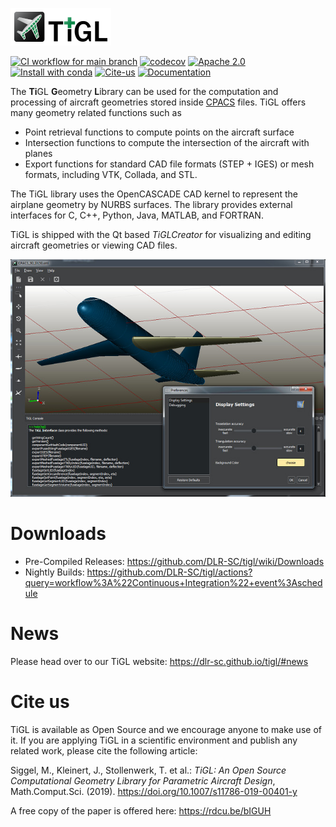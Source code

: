 <p><img src="doc/images/logo.png" alt="TiGL Logo" title="TiGL Logo" style="background-color:white;padding:5px;"/></p>

[![CI workflow for main branch](https://github.com/DLR-SC/tigl/actions/workflows/main.yml/badge.svg)](https://github.com/DLR-SC/tigl/actions/workflows/main.yml)
[![codecov](https://codecov.io/gh/dlr-sc/tigl/branch/main/graph/badge.svg)](https://codecov.io/gh/dlr-sc/tigl)
[![Apache 2.0](https://img.shields.io/crates/l/k)](https://github.com/DLR-SC/tigl/blob/cpacs_3/LICENSE.txt)
[![Install with conda](https://anaconda.org/dlr-sc/tigl3/badges/version.svg)](https://anaconda.org/dlr-sc/tigl3/badges/version.svg)
[![Cite-us](https://img.shields.io/badge/doi-10.1007%2Fs11786--019--00401--y-blue)](https://doi.org/10.1007/s11786-019-00401-y) 
[![Documentation](https://img.shields.io/badge/docs-online-green)](https://dlr-sc.github.io/tigl/doc/latest/) 

The **Ti**GL **G**eometry **L**ibrary can be used for the computation and processing of aircraft geometries 
stored inside [CPACS](https://github.com/DLR-LY/CPACS) files. TiGL offers many geometry related functions such as
 - Point retrieval functions to compute points on the aircraft surface
 - Intersection functions to compute the intersection of the aircraft with planes
 - Export functions for standard CAD file formats (STEP + IGES) or mesh formats, 
   including VTK, Collada, and STL.
   
The TiGL library uses the OpenCASCADE CAD kernel to represent the airplane geometry 
by NURBS surfaces. The library provides external interfaces for C, C++, Python, Java, MATLAB, and FORTRAN.

TiGL is shipped with the Qt based _TiGLCreator_ for visualizing and editing aircraft
geometries or viewing CAD files.

![Screenshot of the TiGLCreator](doc/images/tiglcreator-web.jpg)

# Downloads

 - Pre-Compiled Releases:  https://github.com/DLR-SC/tigl/wiki/Downloads
 - Nightly Builds:    https://github.com/DLR-SC/tigl/actions?query=workflow%3A%22Continuous+Integration%22+event%3Aschedule

# News

Please head over to our TiGL website: https://dlr-sc.github.io/tigl/#news

# Cite us

TiGL is available as Open Source and we encourage anyone to make use of it. If you are applying TiGL in a scientific environment and publish any related work, please cite the following article:

Siggel, M., Kleinert, J., Stollenwerk, T. et al.:  *TiGL: An Open Source Computational Geometry Library for Parametric Aircraft Design*, Math.Comput.Sci. (2019). https://doi.org/10.1007/s11786-019-00401-y

A free copy of the paper is offered here: https://rdcu.be/bIGUH 


